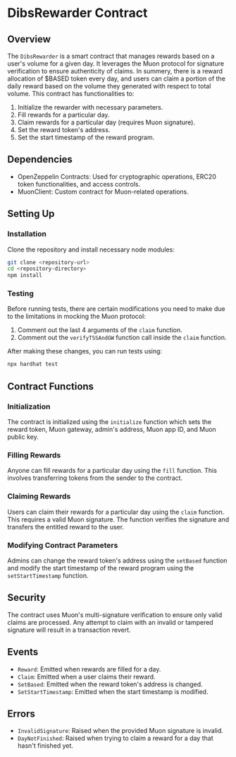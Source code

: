 # DibsRewarder Contract

## Overview

The `DibsRewarder` is a smart contract that manages rewards based on a user's volume for a given day. It leverages the Muon protocol for signature verification to ensure authenticity of claims. In summery, there is a reward allocation of $BASED token every day, and users can claim a portion of the daily reward based on the volume they generated with respect to total volume.
This contract has functionalities to:

1. Initialize the rewarder with necessary parameters.
2. Fill rewards for a particular day.
3. Claim rewards for a particular day (requires Muon signature).
4. Set the reward token's address.
5. Set the start timestamp of the reward program.

## Dependencies

- OpenZeppelin Contracts: Used for cryptographic operations, ERC20 token functionalities, and access controls.
- MuonClient: Custom contract for Muon-related operations.

## Setting Up

### Installation

Clone the repository and install necessary node modules:

```bash
git clone <repository-url>
cd <repository-directory>
npm install
```

### Testing

Before running tests, there are certain modifications you need to make due to the limitations in mocking the Muon protocol:

1. Comment out the last 4 arguments of the `claim` function.
2. Comment out the `verifyTSSAndGW` function call inside the `claim` function.

After making these changes, you can run tests using:

```bash
npx hardhat test
```

## Contract Functions

### Initialization

The contract is initialized using the `initialize` function which sets the reward token, Muon gateway, admin's address, Muon app ID, and Muon public key.

### Filling Rewards

Anyone can fill rewards for a particular day using the `fill` function. This involves transferring tokens from the sender to the contract.

### Claiming Rewards

Users can claim their rewards for a particular day using the `claim` function. This requires a valid Muon signature. The function verifies the signature and transfers the entitled reward to the user.

### Modifying Contract Parameters

Admins can change the reward token's address using the `setBased` function and modify the start timestamp of the reward program using the `setStartTimestamp` function.

## Security

The contract uses Muon's multi-signature verification to ensure only valid claims are processed. Any attempt to claim with an invalid or tampered signature will result in a transaction revert.

## Events

- `Reward`: Emitted when rewards are filled for a day.
- `Claim`: Emitted when a user claims their reward.
- `SetBased`: Emitted when the reward token's address is changed.
- `SetStartTimestamp`: Emitted when the start timestamp is modified.

## Errors

- `InvalidSignature`: Raised when the provided Muon signature is invalid.
- `DayNotFinished`: Raised when trying to claim a reward for a day that hasn't finished yet.
